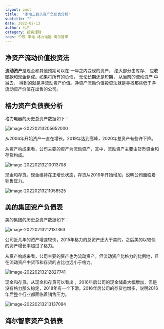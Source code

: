 ```yaml
---
layout: post
title:  "家电三巨头资产负债表分析"
subtitle: ""
date: 2022-02-13
author: 七月
category: 投资理财
tags: 个股 家电 格力电器 海尔智家
---
```


## 净资产流动价值投资法

**流动资产**是现金和其他预期可以在 一年之内变现的资产， 绝大部分由库存、 应收账款和现金组成。如果将所有的负债， 无论长期还是短期， 从当前的流动资产 中减去， 得到的就是净流动资产价值。净资产流动价值投资法就是寻找那些低于净流动资产价值在出售的公司。

## 格力资产负债表分析

格力电器的历史总资产数据如下：

![image-20220213205652000](D:/Project/github/Rosanne-Luo-io/Rosanne-Luo.github.io/img/image-20220213205652000.png)

从2006年开始资产一直在增长，2019年达到高峰，2020年总资产有些许下降。

从资产构成来看，公司主要的资产为流动资产，其中，流动资产主要由货币资金和存货构成。

![image-20220213210013708](D:/Project/github/Rosanne-Luo-io/Rosanne-Luo.github.io/img/image-20220213210013708.png)

现金和存货。现金维持在正增长状态，存货从2016年开始增加，说明公司面临着销售压力。

![image-20220213211058525](D:/Project/github/Rosanne-Luo-io/Rosanne-Luo.github.io/img/image-20220213211058525.png)

## 美的集团资产负债表

美的集团的历史总资产数据如下：

![image-20220213212131363](D:/Project/github/Rosanne-Luo-io/Rosanne-Luo.github.io/img/image-20220213212131363.png)

公司近几年的资产增速较快，2015年格力的总资产还大于美的，之后美的以较快的资产增长率超过了格力。

从资产构成来看，公司主要的资产也为流动资产，但流动资产比格力的比例地，且在流动资产中货币和存货的占比也远小于格力。

![image-20220213212827741](D:/Project/github/Rosanne-Luo-io/Rosanne-Luo.github.io/img/image-20220213212827741.png)

现金和存货。从现金和存货可以看出 ，2016年后公司的现金储备大幅增加，但是没有格力那么稳定，2018年有一个下滑。2016年后公司的存货也增多，说明2016年后整个行业都面临着销售压力。

![image-20220213213137094](D:/Project/github/Rosanne-Luo-io/Rosanne-Luo.github.io/img/image-20220213213137094.png)

## 海尔智家资产负债表